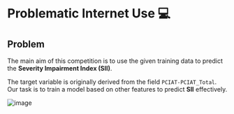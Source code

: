 # Problematic Internet Use 💻

## Problem
The main aim of this competition is to use the given training data to predict the **Severity Impairment Index (SII)**.

The target variable is originally derived from the field `PCIAT-PCIAT_Total`.  
Our task is to train a model based on other features to predict **SII** effectively.

![image](https://github.com/user-attachments/assets/a5d71c39-076f-4683-88e5-5dff46216f74)

